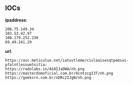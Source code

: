 
## IOCs

__ipaddress__:

```text
208.75.149.34
103.53.42.97
108.179.252.230
69.49.241.29
```
__url__:

```text
https://asc.meticulux.net/iatuvtleme/civlaaisesqtpemsai-pfalntlesuumtoitia-
https://radolabs.in/AS8IJaDWA/nh.png
https://masterdomoficial.com.br/8cntzcgI3T/nh.png
https://geeksrn.com.br/nDRc2IJgN/nh.png
```